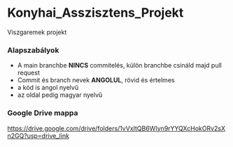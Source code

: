 # Konyhai_Asszisztens_Projekt
Viszgaremek projekt

### Alapszabályok
* A main branchbe **NINCS** commitelés, külön branchbe csináld majd pull request
* Commit és branch nevek **ANGOLUL**, rövid és értelmes
* a kód is angol nyelvű
* az oldal pedig magyar nyelvű

### Google Drive mappa
https://drive.google.com/drive/folders/1vVxItQB6WIyn9rYYQXcHokORv2sXn2GQ?usp=drive_link
